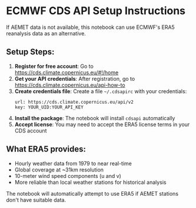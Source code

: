 # ECMWF CDS API Setup Instructions

If AEMET data is not available, this notebook can use ECMWF's ERA5 reanalysis data as an alternative.

## Setup Steps:

1. **Register for free account**: Go to https://cds.climate.copernicus.eu/#!/home
2. **Get your API credentials**: After registration, go to https://cds.climate.copernicus.eu/api-how-to
3. **Create credentials file**: Create a file `~/.cdsapirc` with your credentials:
   ```
   url: https://cds.climate.copernicus.eu/api/v2
   key: YOUR_UID:YOUR_API_KEY
   ```
4. **Install the package**: The notebook will install `cdsapi` automatically
5. **Accept license**: You may need to accept the ERA5 license terms in your CDS account

## What ERA5 provides:
- Hourly weather data from 1979 to near real-time
- Global coverage at ~31km resolution 
- 10-meter wind speed components (u and v)
- More reliable than local weather stations for historical analysis

The notebook will automatically attempt to use ERA5 if AEMET stations don't have suitable data.
